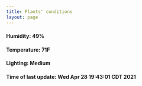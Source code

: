 ```yaml
---
title: Plants' conditions
layout: page
---
```



#### Humidity: 49%
#### Temperature: 71F
#### Lighting: Medium
#### Time of last update: Wed Apr 28 19:43:01 CDT 2021
